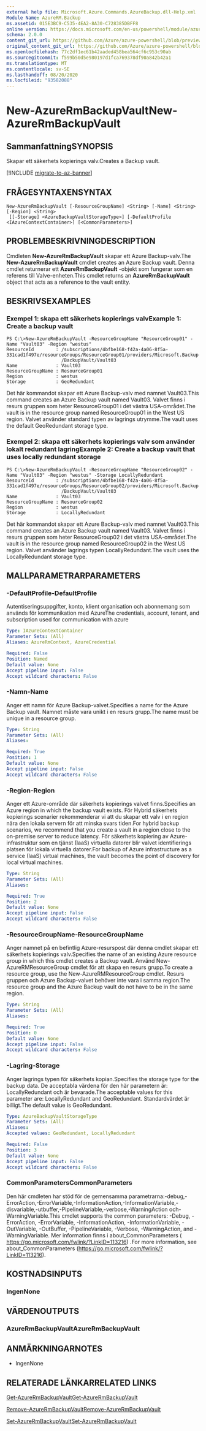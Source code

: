 ```yaml
---
external help file: Microsoft.Azure.Commands.AzureBackup.dll-Help.xml
Module Name: AzureRM.Backup
ms.assetid: 015E3BC9-C535-4EA2-8A30-C728385DBFF8
online version: https://docs.microsoft.com/en-us/powershell/module/azurerm.backup/new-azurermbackupvault
schema: 2.0.0
content_git_url: https://github.com/Azure/azure-powershell/blob/preview/src/ResourceManager/AzureBackup/Commands.AzureBackup/help/New-AzureRmBackupVault.md
original_content_git_url: https://github.com/Azure/azure-powershell/blob/preview/src/ResourceManager/AzureBackup/Commands.AzureBackup/help/New-AzureRmBackupVault.md
ms.openlocfilehash: 77c2df1ec61b42aaded458bea564cf6c953c90ab
ms.sourcegitcommit: f599b50d5e980197d1fca769378df90a842b42a1
ms.translationtype: MT
ms.contentlocale: sv-SE
ms.lasthandoff: 08/20/2020
ms.locfileid: "93582088"
---
```

# <span data-ttu-id="271d3-101">New-AzureRmBackupVault</span><span class="sxs-lookup"><span data-stu-id="271d3-101">New-AzureRmBackupVault</span></span>

## <span data-ttu-id="271d3-102">Sammanfattning</span><span class="sxs-lookup"><span data-stu-id="271d3-102">SYNOPSIS</span></span>
<span data-ttu-id="271d3-103">Skapar ett säkerhets kopierings valv.</span><span class="sxs-lookup"><span data-stu-id="271d3-103">Creates a Backup vault.</span></span>

[!INCLUDE [migrate-to-az-banner](../../includes/migrate-to-az-banner.md)]

## <span data-ttu-id="271d3-104">FRÅGESYNTAXEN</span><span class="sxs-lookup"><span data-stu-id="271d3-104">SYNTAX</span></span>

```
New-AzureRmBackupVault [-ResourceGroupName] <String> [-Name] <String> [-Region] <String>
 [[-Storage] <AzureBackupVaultStorageType>] [-DefaultProfile <IAzureContextContainer>] [<CommonParameters>]
```

## <span data-ttu-id="271d3-105">PROBLEMBESKRIVNING</span><span class="sxs-lookup"><span data-stu-id="271d3-105">DESCRIPTION</span></span>
<span data-ttu-id="271d3-106">Cmdleten **New-AzureRmBackupVault** skapar ett Azure Backup-valv.</span><span class="sxs-lookup"><span data-stu-id="271d3-106">The **New-AzureRmBackupVault** cmdlet creates an Azure Backup vault.</span></span>
<span data-ttu-id="271d3-107">Denna cmdlet returnerar ett **AzureRmBackupVault** -objekt som fungerar som en referens till Valve-enheten.</span><span class="sxs-lookup"><span data-stu-id="271d3-107">This cmdlet returns an **AzureRmBackupVault** object that acts as a reference to the vault entity.</span></span>

## <span data-ttu-id="271d3-108">BESKRIVS</span><span class="sxs-lookup"><span data-stu-id="271d3-108">EXAMPLES</span></span>

### <span data-ttu-id="271d3-109">Exempel 1: skapa ett säkerhets kopierings valv</span><span class="sxs-lookup"><span data-stu-id="271d3-109">Example 1: Create a backup vault</span></span>
```
PS C:\>New-AzureRmBackupVault -ResourceGroupName "ResourceGroup01" -Name "Vault03" -Region "westus"
ResourceId        : /subscriptions/4bfbe168-f42a-4a06-8f5a-331cad1f497e/resourceGroups/ResourceGroup01/providers/Microsoft.Backup
                    /BackupVault/Vault03
Name              : Vault03
ResourceGroupName : ResourceGroup01
Region            : westus
Storage           : GeoRedundant
```

<span data-ttu-id="271d3-110">Det här kommandot skapar ett Azure Backup-valv med namnet Vault03.</span><span class="sxs-lookup"><span data-stu-id="271d3-110">This command creates an Azure Backup vault named Vault03.</span></span>
<span data-ttu-id="271d3-111">Valvet finns i resurs gruppen som heter ResourceGroup01 i det västra USA-området.</span><span class="sxs-lookup"><span data-stu-id="271d3-111">The vault is in the resource group named ResourceGroup01 in the West US region.</span></span>
<span data-ttu-id="271d3-112">Valvet använder standard typen av lagrings utrymme.</span><span class="sxs-lookup"><span data-stu-id="271d3-112">The vault uses the default GeoRedundant storage type.</span></span>

### <span data-ttu-id="271d3-113">Exempel 2: skapa ett säkerhets kopierings valv som använder lokalt redundant lagring</span><span class="sxs-lookup"><span data-stu-id="271d3-113">Example 2: Create a backup vault that uses locally redundant storage</span></span>
```
PS C:\>New-AzureRmBackupVault -ResourceGroupName "ResourceGroup02" -Name "Vault03" -Region "westus" -Storage LocallyRedundant
ResourceId        : /subscriptions/4bfbe168-f42a-4a06-8f5a-331cad1f497e/resourceGroups/ResourceGroup02/providers/Microsoft.Backup
                    /BackupVault/Vault03
Name              : Vault03
ResourceGroupName : ResourceGroup02
Region            : westus
Storage           : LocallyRedundant
```

<span data-ttu-id="271d3-114">Det här kommandot skapar ett Azure Backup-valv med namnet Vault03.</span><span class="sxs-lookup"><span data-stu-id="271d3-114">This command creates an Azure Backup vault named Vault03.</span></span>
<span data-ttu-id="271d3-115">Valvet finns i resurs gruppen som heter ResourceGroup02 i det västra USA-området.</span><span class="sxs-lookup"><span data-stu-id="271d3-115">The vault is in the resource group named ResourceGroup02 in the West US region.</span></span>
<span data-ttu-id="271d3-116">Valvet använder lagrings typen LocallyRedundant.</span><span class="sxs-lookup"><span data-stu-id="271d3-116">The vault uses the LocallyRedundant storage type.</span></span>

## <span data-ttu-id="271d3-117">MALLPARAMETRAR</span><span class="sxs-lookup"><span data-stu-id="271d3-117">PARAMETERS</span></span>

### <span data-ttu-id="271d3-118">-DefaultProfile</span><span class="sxs-lookup"><span data-stu-id="271d3-118">-DefaultProfile</span></span>
<span data-ttu-id="271d3-119">Autentiseringsuppgifter, konto, klient organisation och abonnemang som används för kommunikation med Azure</span><span class="sxs-lookup"><span data-stu-id="271d3-119">The credentials, account, tenant, and subscription used for communication with azure</span></span>

```yaml
Type: IAzureContextContainer
Parameter Sets: (All)
Aliases: AzureRmContext, AzureCredential

Required: False
Position: Named
Default value: None
Accept pipeline input: False
Accept wildcard characters: False
```

### <span data-ttu-id="271d3-120">-Namn</span><span class="sxs-lookup"><span data-stu-id="271d3-120">-Name</span></span>
<span data-ttu-id="271d3-121">Anger ett namn för Azure Backup-valvet.</span><span class="sxs-lookup"><span data-stu-id="271d3-121">Specifies a name for the Azure Backup vault.</span></span>
<span data-ttu-id="271d3-122">Namnet måste vara unikt i en resurs grupp.</span><span class="sxs-lookup"><span data-stu-id="271d3-122">The name must be unique in a resource group.</span></span>

```yaml
Type: String
Parameter Sets: (All)
Aliases: 

Required: True
Position: 1
Default value: None
Accept pipeline input: False
Accept wildcard characters: False
```

### <span data-ttu-id="271d3-123">-Region</span><span class="sxs-lookup"><span data-stu-id="271d3-123">-Region</span></span>
<span data-ttu-id="271d3-124">Anger ett Azure-område där säkerhets kopierings valvet finns.</span><span class="sxs-lookup"><span data-stu-id="271d3-124">Specifies an Azure region in which the backup vault exists.</span></span>
<span data-ttu-id="271d3-125">För Hybrid säkerhets kopierings scenarier rekommenderar vi att du skapar ett valv i en region nära den lokala servern för att minska svars tiden.</span><span class="sxs-lookup"><span data-stu-id="271d3-125">For hybrid backup scenarios, we recommend that you create a vault in a region close to the on-premise server to reduce latency.</span></span>
<span data-ttu-id="271d3-126">För säkerhets kopiering av Azure-infrastruktur som en tjänst (IaaS) virtuella datorer blir valvet identifierings platsen för lokala virtuella datorer.</span><span class="sxs-lookup"><span data-stu-id="271d3-126">For backup of Azure infrastructure as a service (IaaS) virtual machines, the vault becomes the point of discovery for local virtual machines.</span></span>

```yaml
Type: String
Parameter Sets: (All)
Aliases: 

Required: True
Position: 2
Default value: None
Accept pipeline input: False
Accept wildcard characters: False
```

### <span data-ttu-id="271d3-127">-ResourceGroupName</span><span class="sxs-lookup"><span data-stu-id="271d3-127">-ResourceGroupName</span></span>
<span data-ttu-id="271d3-128">Anger namnet på en befintlig Azure-resurspost där denna cmdlet skapar ett säkerhets kopierings valv.</span><span class="sxs-lookup"><span data-stu-id="271d3-128">Specifies the name of an existing Azure resource group in which this cmdlet creates a Backup vault.</span></span>
<span data-ttu-id="271d3-129">Använd New-AzureRMResourceGroup cmdlet för att skapa en resurs grupp.</span><span class="sxs-lookup"><span data-stu-id="271d3-129">To create a resource group, use the New-AzureRMResourceGroup cmdlet.</span></span>
<span data-ttu-id="271d3-130">Resurs gruppen och Azure Backup-valvet behöver inte vara i samma region.</span><span class="sxs-lookup"><span data-stu-id="271d3-130">The resource group and the Azure Backup vault do not have to be in the same region.</span></span>

```yaml
Type: String
Parameter Sets: (All)
Aliases: 

Required: True
Position: 0
Default value: None
Accept pipeline input: False
Accept wildcard characters: False
```

### <span data-ttu-id="271d3-131">-Lagring</span><span class="sxs-lookup"><span data-stu-id="271d3-131">-Storage</span></span>
<span data-ttu-id="271d3-132">Anger lagrings typen för säkerhets kopian.</span><span class="sxs-lookup"><span data-stu-id="271d3-132">Specifies the storage type for the backup data.</span></span>
<span data-ttu-id="271d3-133">De acceptabla värdena för den här parametern är: LocallyRedundant och är bevarade.</span><span class="sxs-lookup"><span data-stu-id="271d3-133">The acceptable values for this parameter are: LocallyRedundant and GeoRedundant.</span></span>
<span data-ttu-id="271d3-134">Standardvärdet är billigt.</span><span class="sxs-lookup"><span data-stu-id="271d3-134">The default value is GeoRedundant.</span></span>

```yaml
Type: AzureBackupVaultStorageType
Parameter Sets: (All)
Aliases: 
Accepted values: GeoRedundant, LocallyRedundant

Required: False
Position: 3
Default value: None
Accept pipeline input: False
Accept wildcard characters: False
```

### <span data-ttu-id="271d3-135">CommonParameters</span><span class="sxs-lookup"><span data-stu-id="271d3-135">CommonParameters</span></span>
<span data-ttu-id="271d3-136">Den här cmdleten har stöd för de gemensamma parametrarna:-debug,-ErrorAction,-ErrorVariable,-InformationAction,-InformationVariable,-disvariable,-utbuffer,-PipelineVariable,-verbose,-WarningAction och-WarningVariable.</span><span class="sxs-lookup"><span data-stu-id="271d3-136">This cmdlet supports the common parameters: -Debug, -ErrorAction, -ErrorVariable, -InformationAction, -InformationVariable, -OutVariable, -OutBuffer, -PipelineVariable, -Verbose, -WarningAction, and -WarningVariable.</span></span> <span data-ttu-id="271d3-137">Mer information finns i about_CommonParameters ( https://go.microsoft.com/fwlink/?LinkID=113216) .</span><span class="sxs-lookup"><span data-stu-id="271d3-137">For more information, see about_CommonParameters (https://go.microsoft.com/fwlink/?LinkID=113216).</span></span>

## <span data-ttu-id="271d3-138">KOSTNADS</span><span class="sxs-lookup"><span data-stu-id="271d3-138">INPUTS</span></span>

### <span data-ttu-id="271d3-139">Ingen</span><span class="sxs-lookup"><span data-stu-id="271d3-139">None</span></span>

## <span data-ttu-id="271d3-140">VÄRDEN</span><span class="sxs-lookup"><span data-stu-id="271d3-140">OUTPUTS</span></span>

### <span data-ttu-id="271d3-141">AzureRmBackupVault</span><span class="sxs-lookup"><span data-stu-id="271d3-141">AzureRmBackupVault</span></span>

## <span data-ttu-id="271d3-142">ANMÄRKNINGAR</span><span class="sxs-lookup"><span data-stu-id="271d3-142">NOTES</span></span>
* <span data-ttu-id="271d3-143">Ingen</span><span class="sxs-lookup"><span data-stu-id="271d3-143">None</span></span>

## <span data-ttu-id="271d3-144">RELATERADE LÄNKAR</span><span class="sxs-lookup"><span data-stu-id="271d3-144">RELATED LINKS</span></span>

[<span data-ttu-id="271d3-145">Get-AzureRmBackupVault</span><span class="sxs-lookup"><span data-stu-id="271d3-145">Get-AzureRmBackupVault</span></span>](./Get-AzureRmBackupVault.md)

[<span data-ttu-id="271d3-146">Remove-AzureRmBackupVault</span><span class="sxs-lookup"><span data-stu-id="271d3-146">Remove-AzureRmBackupVault</span></span>](./Remove-AzureRmBackupVault.md)

[<span data-ttu-id="271d3-147">Set-AzureRmBackupVault</span><span class="sxs-lookup"><span data-stu-id="271d3-147">Set-AzureRmBackupVault</span></span>](./Set-AzureRmBackupVault.md)


